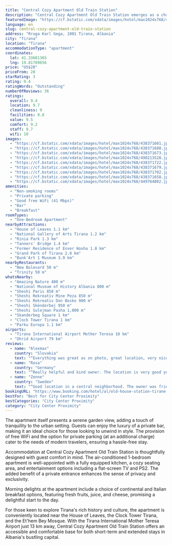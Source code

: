 ```yaml
---
title: "Central Cozy Apartment Old Train Station"
description: "Central Cozy Apartment Old Train Station emerges as a charming retreat in the heart of Tirana, offering guests a unique blend of comfort and convenience."
featuredImage: "https://cf.bstatic.com/xdata/images/hotel/max1024x768/438371601.jpg?k=5418381ab6db979df4e0a0c770edf8f24094ea32d032b21310f8ae763150432f&o=&hp=1"
language: en
slug: central-cozy-apartment-old-train-station
address: "Rruga Karl Gega, 1001 Tirana, Albania"
city: "Tirana"
location: "Tirana"
accommodationType: "apartment"
coordinates:
  lat: 41.33681365
  lng: 19.81709656
price: "US$28"
priceFrom: 28
starRating: 3
rating: 9.4
ratingWords: "Outstanding"
numberOfReviews: 36
ratings:
  overall: 9.4
  location: 9.7
  cleanliness: 9
  facilities: 8.8
  value: 9.5
  comfort: 9.2
  staff: 9.7
  wifi: 10
images:
  - "https://cf.bstatic.com/xdata/images/hotel/max1024x768/438371601.jpg?k=5418381ab6db979df4e0a0c770edf8f24094ea32d032b21310f8ae763150432f&o=&hp=1"
  - "https://cf.bstatic.com/xdata/images/hotel/max1024x768/438371688.jpg?k=c27dee1c9b621c3354f168c091ce5ac15da2d7841da1a65adf210e870371abed&o=&hp=1"
  - "https://cf.bstatic.com/xdata/images/hotel/max1024x768/438371673.jpg?k=78daa125cae6eeb24d1fa10eb7cc87e4f34a2f4e49d2d1ad268412470907eb74&o=&hp=1"
  - "https://cf.bstatic.com/xdata/images/hotel/max1024x768/490213528.jpg?k=d0bb63d29c8cc890dce27d3600d6d2565a12c8294cf7b223f4db517cd5d0824c&o=&hp=1"
  - "https://cf.bstatic.com/xdata/images/hotel/max1024x768/438371722.jpg?k=b0ed3071b5103455fef2433b37da0e13dfe02c6218aee5ff79bf276cc7223b95&o=&hp=1"
  - "https://cf.bstatic.com/xdata/images/hotel/max1024x768/438371679.jpg?k=74c7003e4b6fc416c354bd1a793f0346dd7121193dc91908e8716bf77464e02e&o=&hp=1"
  - "https://cf.bstatic.com/xdata/images/hotel/max1024x768/438371702.jpg?k=a23eed0b46eac2447e2ef39bf0169d5339a7fdb8fb33aacb39b561d1c3d0f41d&o=&hp=1"
  - "https://cf.bstatic.com/xdata/images/hotel/max1024x768/438371658.jpg?k=a91b88e0c45c6e68f57c5a53d8c870c13ea6a29074c19115c0e607a4e50f9bd5&o=&hp=1"
  - "https://cf.bstatic.com/xdata/images/hotel/max1024x768/449764802.jpg?k=efa5295ca834be2246079c7dfbdfc3b55b8eb02b9d0ee77dc416a9bfa0dc513a&o=&hp=1"
amenities:
  - "Non-smoking rooms"
  - "Private parking"
  - "Good free WiFi (41 Mbps)"
  - "Bar"
  - "Breakfast"
roomTypes:
  - "One-Bedroom Apartment"
nearbyAttractions:
  - "House of Leaves 1.1 km"
  - "National Gallery of Arts Tirana 1.2 km"
  - "Rinia Park 1.3 km"
  - "Tanners' Bridge 1.4 km"
  - "Former Residence of Enver Hoxha 1.8 km"
  - "Grand Park of Tirana 2.8 km"
  - "Bunk'Art 1 Museum 3.9 km"
nearbyRestaurants:
  - "New Bulevard 50 m"
  - "Trinity 50 m"
whatsNearby:
  - "Amazing Nature 400 m"
  - "National Museum of History Albania 800 m"
  - "Sheshi Paris 850 m"
  - "Sheshi Rekreativ Mine Peza 850 m"
  - "Sheshi Rekreativ Don Bosko 900 m"
  - "Sheshi Skënderbej 950 m"
  - "Sheshi Sulejman Pasha 1,000 m"
  - "Skanderbeg Square 1 km"
  - "Clock Tower Tirana 1 km"
  - "Parku Europa 1.1 km"
airports:
  - "Tirana International Airport Mother Teresa 10 km"
  - "Ohrid Airport 79 km"
reviews:
  - name: "Alexmax"
    country: "Slovakia"
    text: "“Everything was great as on photo, great location, very nice host and communication”"
  - name: "Rosa"
    country: "Germany"
    text: "“Really helpful and kind owner. The location is very good you can reach lots of beautiful cafes and restaurants by foot as well as tourist attractions.”"
  - name: "Zenne"
    country: "Sweden"
    text: "“Good location in a central neighborhood. The owner was friendly and takes the time to help you with anything and likes to introduce you to Albania and the habits and culture of the country. The room has enough space and even had a fridge and a...”"
bookingURL: "https://www.booking.com/hotel/al/old-house-station-tirane.en-gb.html?aid=8035640"
bestFor: "Best for City Center Proximity"
bestCategories: "City Center Proximity"
category: "City Center Proximity"
---
```


The apartment itself presents a serene garden view, adding a touch of tranquility to the urban setting. Guests can enjoy the luxury of a private bar, making it an ideal choice for those looking to unwind in style. The provision of free WiFi and the option for private parking (at an additional charge) cater to the needs of modern travelers, ensuring a hassle-free stay.

Accommodation at Central Cozy Apartment Old Train Station is thoughtfully designed with guest comfort in mind. The air-conditioned 1-bedroom apartment is well-appointed with a fully equipped kitchen, a cozy seating area, and entertainment options including a flat-screen TV and PS2. The added benefit of a private entrance enhances the sense of privacy and exclusivity.

Morning delights at the apartment include a choice of continental and Italian breakfast options, featuring fresh fruits, juice, and cheese, promising a delightful start to the day.

For those keen to explore Tirana's rich history and culture, the apartment is conveniently located near the House of Leaves, the Clock Tower Tirana, and the Et'hem Bey Mosque. With the Tirana International Mother Teresa Airport just 13 km away, Central Cozy Apartment Old Train Station offers an accessible and comfortable base for both short-term and extended stays in Albania's bustling capital.